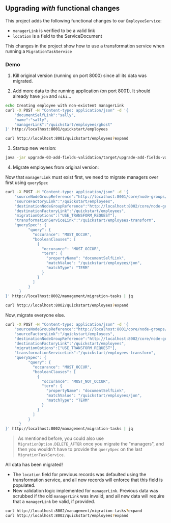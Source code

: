 ## Upgrading *with* functional changes

This project adds the following functional changes to our `EmployeeService`:
- `managerLink` is verified to be a valid link
- `location` is a field to the ServiceDocument

This changes in the project show how to use a transformation service when running a `MigrationTaskService`

### Demo

1. Kill original version (running on port 8000) since all its data was migrated.

2. Add more data to the running application (on port 8001). It should already have `jon` and `niki`...

```bash
echo Creating employee with non-existent managerLink
curl -X POST -H "Content-type: application/json" -d '{
    "documentSelfLink":"sally",
    "name":"sally",
    "managerLink":"/quickstart/employees/ghost"
}' http://localhost:8001/quickstart/employees

curl http://localhost:8001/quickstart/employees?expand
```

3. Startup new version:
```bash
java -jar upgrade-03-add-fields-validation/target/upgrade-add-fields-validation-1.0-SNAPSHOT-jar-with-dependencies.jar --port=8002 --id=host8002 --sandbox=upgrade-03-add-fields-validation/target/sandboxdb
```

4. Migrate employees from original version:

Now that `managerLink` must exist first, we need to migrate managers over first using `querySpec`
```bash
curl -X POST -H "Content-type: application/json" -d '{
    "sourceNodeGroupReference":"http://localhost:8001/core/node-groups/default",
    "sourceFactoryLink":"/quickstart/employees",
    "destinationNodeGroupReference":"http://localhost:8002/core/node-groups/default",
    "destinationFactoryLink":"/quickstart/employees",
    "migrationOptions":["USE_TRANSFORM_REQUEST"],
    "transformationServiceLink":"/quickstart/employees-transform",
    "querySpec": {
          "query": {
            "occurance": "MUST_OCCUR",
            "booleanClauses": [
              {
                "occurance": "MUST_OCCUR",
                "term": {
                  "propertyName": "documentSelfLink",
                  "matchValue": "/quickstart/employees/jon",
                  "matchType": "TERM"
                }
              }
            ]
          }
      }
}' http://localhost:8002/management/migration-tasks | jq

curl http://localhost:8002/quickstart/employees?expand
```

Now, migrate everyone else.
```bash
curl -X POST -H "Content-type: application/json" -d '{
    "sourceNodeGroupReference":"http://localhost:8001/core/node-groups/default",
    "sourceFactoryLink":"/quickstart/employees",
    "destinationNodeGroupReference":"http://localhost:8002/core/node-groups/default",
    "destinationFactoryLink":"/quickstart/employees",
    "migrationOptions":["USE_TRANSFORM_REQUEST"],
    "transformationServiceLink":"/quickstart/employees-transform",
    "querySpec": {
          "query": {
            "occurance": "MUST_OCCUR",
            "booleanClauses": [
              {
                "occurance": "MUST_NOT_OCCUR",
                "term": {
                  "propertyName": "documentSelfLink",
                  "matchValue": "/quickstart/employees/jon",
                  "matchType": "TERM"
                }
              }
            ]
          }
      }
}' http://localhost:8002/management/migration-tasks | jq
```

> As mentioned before, you could also use `MigrationOption.DELETE_AFTER` once you migrate the "managers", and then you wouldn't have to provide the `querySpec` on the last `MigrationTaskService`.

All data has been migrated!
- The `location` field for previous records was defaulted using the transformation service, and all new records will enforce that this field is populated.
- New validation logic implemented for `managerLink`. Previous data was scrubbed if the old `managerLink` was invalid, and all new data will require that a `managerLink` be valid, if provided.

```bash
curl http://localhost:8002/management/migration-tasks?expand
curl http://localhost:8002/quickstart/employees?expand
```

